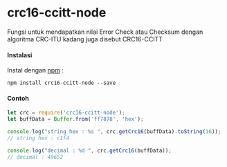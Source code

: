 # crc16-ccitt-node

Fungsi untuk mendapatkan nilai Error Check atau Checksum dengan algoritma CRC-ITU kadang juga disebut CRC16-CCITT

#### Instalasi
Instal dengan [npm](https://www.npmjs.com/package/crc16-ccitt-node "crc16-ccitt-node on npmjs.com") : 

    npm install crc16-ccitt-node --save

#### Contoh
```javascript
let crc = require('crc16-ccitt-node');
let buffData = Buffer.from('ff7878', 'hex');

console.log("string hex : %s ", crc.getCrc16(buffData).toString(16));
// string hex : c1f4

console.log("decimal : %d ", crc.getCrc16(buffData));
// decimal : 49652
```
